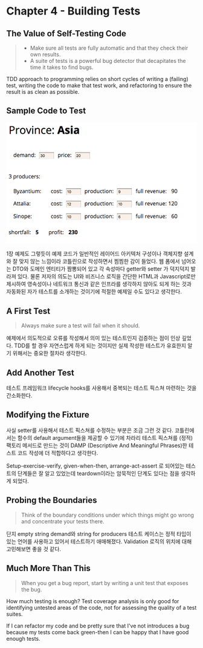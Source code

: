 # Chapter 4 - Building Tests

## The Value of Self-Testing Code

> - Make sure all tests are fully automatic and that they check their own results.
> - A suite of tests is a powerful bug detector that decapitates the time it takes to find bugs.

TDD approach to programming relies on short cycles of writing a (failing) test, writing the code to make that test work,
and refactoring to ensure the result is as clean as possible.

## Sample Code to Test

![ui](ui.png)

1장 예제도 그렇듯이 예제 코드가 일반적인 레이어드 아키텍처 구성이나 객체지향 설계와 잘 맞지 않는 느낌이라 코틀린으로 작성하면서 찜찜한 감이 들었다. 웹 폼에서 넘어오는 DTO와 도메인 엔티티가 짬뽕되어 있고 각
속성마다 getter와 setter 가 덕지덕지 발라져 있다. 물론 저자의 의도는 UI와 비즈니스 로직을 간단한 HTML과 Javascript로만 제시하여 영속성이나 네트워크 통신과 같은 인프라를 생각하지
않아도 되게 하는 것과 자동화된 자가 테스트를 소개하는 것이기에 적절한 예제일 수도 있다고 생각한다.

## A First Test

> Always make sure a test will fail when it should.

예제에서 의도적으로 오류를 작성해서 의미 있는 테스트인지 검증하는 점이 인상 깊었다. TDD를 할 경우 자연스럽게 하게 되는 것이지만 실제 작성한 테스트가 유효한지 알기 위해서는 중요한 절차라 생각한다.

## Add Another Test

테스트 프레임워크 lifecycle hooks를 사용해서 중복되는 테스트 픽스쳐 마련하는 것을 간소화한다.

## Modifying the Fixture

사실 setter를 사용해서 테스트 픽스쳐를 수정하는 부분은 조금 그런 것 같다. 코틀린에서는 함수의 default argument들을 제공할 수 있기에 차라리 테스트 픽스쳐를 (정적) 팩토리 메서드로 만드는 것이 DAMP (Descriptive And Meaningful Phrases)한 테스트 코드 작성에 더 적합하다고 생각한다.

Setup-exercise-verify, given-when-then, arrange-act-assert 로 되어있는 테스트의 단계들은 잘 알고 있었는데 teardown이라는 암묵적인 단계도 있다는 점을 생각하게
되었다.

## Probing the Boundaries

> Think of the boundary conditions under which things might go wrong and concentrate your tests there. 

단지 empty string demand와 string for producers 테스트 케이스는 정적 타입이 있는 언어를 사용하고 있어서 테스트하기 애매해졌다. Validation 로직의 위치에 대해 고민해보면 좋을 것 같다. 

## Much More Than This

> When you get a bug report, start by writing a unit test that exposes the bug.

How much testing is enough? Test coverage analysis is only good for identifying untested areas of the code, not for assessing the quality of a test suites.

If I can refactor my code and be pretty sure that I've not introduces a bug because my tests come back green-then I can be happy that I have good enough tests.
